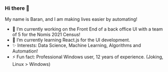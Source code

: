 ### Hi there 👋

<!--
**cjxe/cjxe** is a ✨ _special_ ✨ repository because its `README.md` (this file) appears on your GitHub profile.
-->
My name is Baran, and I am making lives easier by automating!

- 🔭 I’m currently working on the Front End of a back office UI with a team of 5 for the Nomis 2021 Census!
- 🌱 I’m currently learning React.js for the UI development.
- ✨ Interests: Data Science, Machine Learning, Algorithms and Automation!
- ⚡ Fun fact: Professional Windows user, 12 years of experience. (Joking, Linux > Windows)

